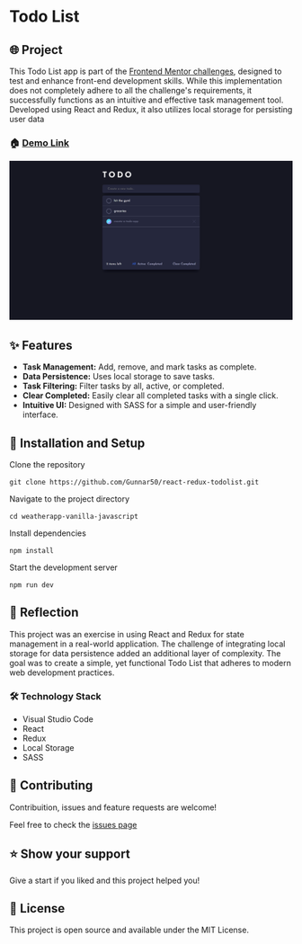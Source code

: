 # Todo List

## 🌐 Project

This Todo List app is part of the [Frontend Mentor challenges](https://www.frontendmentor.io/challenges/todo-app-Su1_KokOW), designed to test and enhance front-end development skills. While this implementation does not completely adhere to all the challenge's requirements, it successfully functions as an intuitive and effective task management tool. Developed using React and Redux, it also utilizes local storage for persisting user data

### 🏠 [Demo Link](https://todo-list-gustavo-passarella.netlify.app/)

![main page](src/assets/images/main.png)

## ✨ Features

- **Task Management:** Add, remove, and mark tasks as complete.
- **Data Persistence:** Uses local storage to save tasks.
- **Task Filtering:** Filter tasks by all, active, or completed.
- **Clear Completed:** Easily clear all completed tasks with a single click.
- **Intuitive UI:** Designed with SASS for a simple and user-friendly interface.

## 🔧 Installation and Setup

Clone the repository

```
git clone https://github.com/Gunnar50/react-redux-todolist.git
```

Navigate to the project directory

```
cd weatherapp-vanilla-javascript
```

Install dependencies

```
npm install
```

Start the development server

```
npm run dev
```

## 🧠 Reflection

This project was an exercise in using React and Redux for state management in a real-world application. The challenge of integrating local storage for data persistence added an additional layer of complexity. The goal was to create a simple, yet functional Todo List that adheres to modern web development practices.

### 🛠️ Technology Stack

- Visual Studio Code
- React
- Redux
- Local Storage
- SASS

## 🤝 Contributing

Contribuition, issues and feature requests are welcome!

Feel free to check the [issues page](https://github.com/Gunnar50/react-simpsons-quotes/issues)

## ⭐️ Show your support

Give a start if you liked and this project helped you!

## 📝 License

This project is open source and available under the MIT License.
